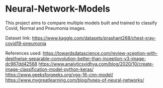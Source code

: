 # Neural-Network-Models
This project aims to compare multiple models built and trained to classify Covid, Normal and Pneumonia images.

Dataset link: https://www.kaggle.com/datasets/prashant268/chest-xray-covid19-pneumonia

References used:
https://towardsdatascience.com/review-xception-with-depthwise-separable-convolution-better-than-inception-v3-image-dc967dd42568
https://www.analyticsvidhya.com/blog/2020/10/create-image-classification-model-python-keras/
https://www.geeksforgeeks.org/vgg-16-cnn-model/
https://www.mygreatlearning.com/blog/types-of-neural-networks/


   
